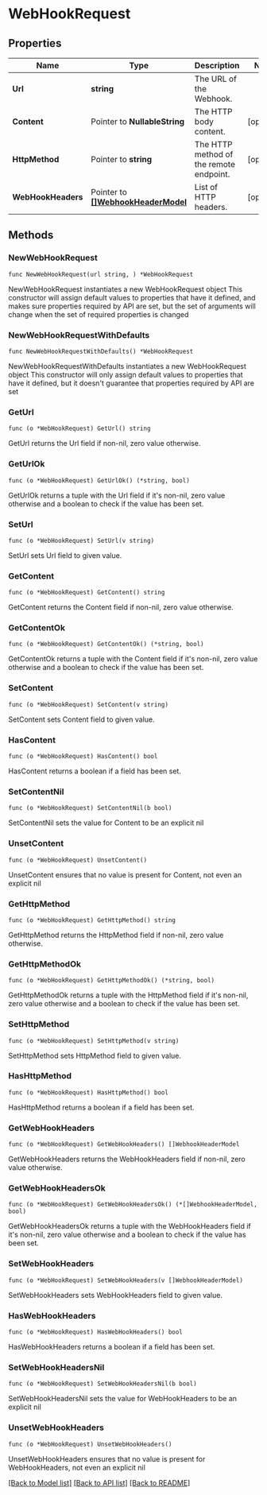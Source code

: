 # WebHookRequest

## Properties

Name | Type | Description | Notes
------------ | ------------- | ------------- | -------------
**Url** | **string** | The URL of the Webhook. | 
**Content** | Pointer to **NullableString** | The HTTP body content. | [optional] 
**HttpMethod** | Pointer to **string** | The HTTP method of the remote endpoint. | [optional] 
**WebHookHeaders** | Pointer to [**[]WebhookHeaderModel**](WebhookHeaderModel.md) | List of HTTP headers. | [optional] 

## Methods

### NewWebHookRequest

`func NewWebHookRequest(url string, ) *WebHookRequest`

NewWebHookRequest instantiates a new WebHookRequest object
This constructor will assign default values to properties that have it defined,
and makes sure properties required by API are set, but the set of arguments
will change when the set of required properties is changed

### NewWebHookRequestWithDefaults

`func NewWebHookRequestWithDefaults() *WebHookRequest`

NewWebHookRequestWithDefaults instantiates a new WebHookRequest object
This constructor will only assign default values to properties that have it defined,
but it doesn't guarantee that properties required by API are set

### GetUrl

`func (o *WebHookRequest) GetUrl() string`

GetUrl returns the Url field if non-nil, zero value otherwise.

### GetUrlOk

`func (o *WebHookRequest) GetUrlOk() (*string, bool)`

GetUrlOk returns a tuple with the Url field if it's non-nil, zero value otherwise
and a boolean to check if the value has been set.

### SetUrl

`func (o *WebHookRequest) SetUrl(v string)`

SetUrl sets Url field to given value.


### GetContent

`func (o *WebHookRequest) GetContent() string`

GetContent returns the Content field if non-nil, zero value otherwise.

### GetContentOk

`func (o *WebHookRequest) GetContentOk() (*string, bool)`

GetContentOk returns a tuple with the Content field if it's non-nil, zero value otherwise
and a boolean to check if the value has been set.

### SetContent

`func (o *WebHookRequest) SetContent(v string)`

SetContent sets Content field to given value.

### HasContent

`func (o *WebHookRequest) HasContent() bool`

HasContent returns a boolean if a field has been set.

### SetContentNil

`func (o *WebHookRequest) SetContentNil(b bool)`

 SetContentNil sets the value for Content to be an explicit nil

### UnsetContent
`func (o *WebHookRequest) UnsetContent()`

UnsetContent ensures that no value is present for Content, not even an explicit nil
### GetHttpMethod

`func (o *WebHookRequest) GetHttpMethod() string`

GetHttpMethod returns the HttpMethod field if non-nil, zero value otherwise.

### GetHttpMethodOk

`func (o *WebHookRequest) GetHttpMethodOk() (*string, bool)`

GetHttpMethodOk returns a tuple with the HttpMethod field if it's non-nil, zero value otherwise
and a boolean to check if the value has been set.

### SetHttpMethod

`func (o *WebHookRequest) SetHttpMethod(v string)`

SetHttpMethod sets HttpMethod field to given value.

### HasHttpMethod

`func (o *WebHookRequest) HasHttpMethod() bool`

HasHttpMethod returns a boolean if a field has been set.

### GetWebHookHeaders

`func (o *WebHookRequest) GetWebHookHeaders() []WebhookHeaderModel`

GetWebHookHeaders returns the WebHookHeaders field if non-nil, zero value otherwise.

### GetWebHookHeadersOk

`func (o *WebHookRequest) GetWebHookHeadersOk() (*[]WebhookHeaderModel, bool)`

GetWebHookHeadersOk returns a tuple with the WebHookHeaders field if it's non-nil, zero value otherwise
and a boolean to check if the value has been set.

### SetWebHookHeaders

`func (o *WebHookRequest) SetWebHookHeaders(v []WebhookHeaderModel)`

SetWebHookHeaders sets WebHookHeaders field to given value.

### HasWebHookHeaders

`func (o *WebHookRequest) HasWebHookHeaders() bool`

HasWebHookHeaders returns a boolean if a field has been set.

### SetWebHookHeadersNil

`func (o *WebHookRequest) SetWebHookHeadersNil(b bool)`

 SetWebHookHeadersNil sets the value for WebHookHeaders to be an explicit nil

### UnsetWebHookHeaders
`func (o *WebHookRequest) UnsetWebHookHeaders()`

UnsetWebHookHeaders ensures that no value is present for WebHookHeaders, not even an explicit nil

[[Back to Model list]](../README.md#documentation-for-models) [[Back to API list]](../README.md#documentation-for-api-endpoints) [[Back to README]](../README.md)


